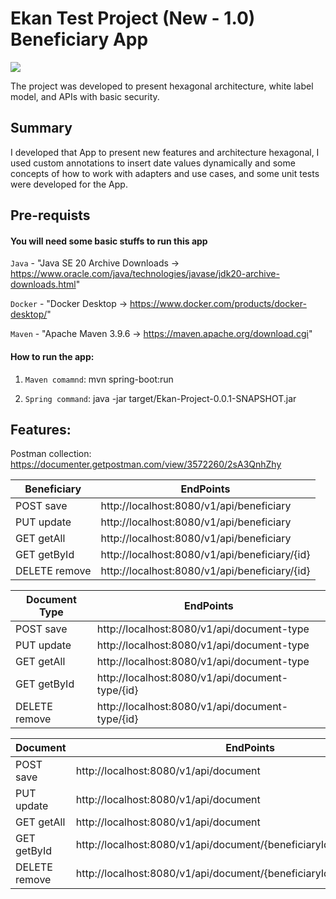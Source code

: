 # Ekan Test Project (New - 1.0) Beneficiary App

![](docs/img/Oauth2.1%20Authorization%20Server.drawio.png)

The project was developed to present hexagonal architecture, white label model, and APIs with basic security.

## Summary

I developed that App to present new features and architecture hexagonal, I used custom annotations to insert date values dynamically and some concepts of how to work with adapters and use cases, and some unit tests were developed for the App.

## Pre-requists

#### You will need some basic stuffs to run this app

`Java` - "Java SE 20 Archive Downloads -> https://www.oracle.com/java/technologies/javase/jdk20-archive-downloads.html"

`Docker` - "Docker Desktop -> https://www.docker.com/products/docker-desktop/"

`Maven` - "Apache Maven 3.9.6 -> https://maven.apache.org/download.cgi"

#### How to run the app:

   1. `Maven comamnd`: mvn spring-boot:run
   
   
   2. `Spring command`: java -jar target/Ekan-Project-0.0.1-SNAPSHOT.jar


## Features:

Postman collection: https://documenter.getpostman.com/view/3572260/2sA3QnhZhy

| Beneficiary   | EndPoints                                | 
|---------------|------------------------------------------|
| POST save     | http://localhost:8080/v1/api/beneficiary |
| PUT update    | http://localhost:8080/v1/api/beneficiary    |
| GET getAll    | http://localhost:8080/v1/api/beneficiary    |
| GET getById   | http://localhost:8080/v1/api/beneficiary/{id} |
| DELETE remove | http://localhost:8080/v1/api/beneficiary/{id} |


| Document Type | EndPoints                                       | 
|---------------|-------------------------------------------------|
| POST save     | http://localhost:8080/v1/api/document-type      |
| PUT update    | http://localhost:8080/v1/api/document-type      |
| GET getAll    | http://localhost:8080/v1/api/document-type      |
| GET getById   | http://localhost:8080/v1/api/document-type/{id}   |
| DELETE remove | http://localhost:8080/v1/api/document-type/{id} |


| Document      | EndPoints                                                              | 
|---------------|------------------------------------------------------------------------|
| POST save     | http://localhost:8080/v1/api/document                                  |
| PUT update    | http://localhost:8080/v1/api/document                                  |
| GET getAll    | http://localhost:8080/v1/api/document                                  |
| GET getById   | http://localhost:8080/v1/api/document/{beneficiaryId}/{documentTypeId} |
| DELETE remove | http://localhost:8080/v1/api/document/{beneficiaryId}/{documentTypeId} |                               |

